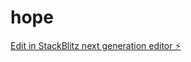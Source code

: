 # hope

[Edit in StackBlitz next generation editor ⚡️](https://stackblitz.com/~/github.com/ArthurPhyto/hope)